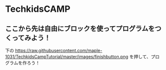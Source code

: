 # TechkidsCAMP

## ここから先は自由にブロックを使ってプログラムをつくってみよう！

下の
https://raw.githubusercontent.com/maple-1031/TechkidsCampTutorial/master/images/finishbutton.png
を押して、プログラムを作ろう！